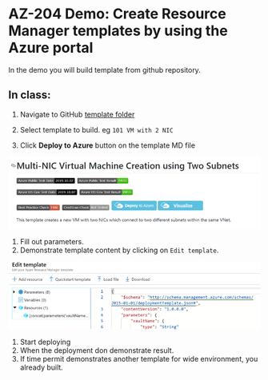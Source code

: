 # AZ-204 Demo: Create Resource Manager templates by using the Azure portal

In the demo you will build template from github repository.

## In class:

1. Navigate to GitHub [template folder](https://github.com/Azure/azure-quickstart-templates)

1. Select template to build. eg `101 VM with 2 NIC`
2. Click **Deploy to Azure** button on the template MD file

![GitHub](github.png)

1. Fill out parameters.
2. Demonstrate template content by clicking on `Edit template`.

![EditTemplate](template.png)

1. Start deploying
2. When the deployment don demonstrate result.
3. If time permit demonstrates another template for wide environment, you already built.